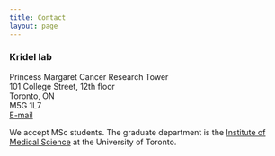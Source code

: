 ```yaml
---
title: Contact
layout: page
---
```


### Kridel lab<br>
Princess Margaret Cancer Research Tower<br>
101 College Street, 12th floor<br>
Toronto, ON<br>
M5G 1L7<br>
[E-mail](mailto:robert.kridel@uhn.ca)

We accept MSc students. The graduate department is the [Institute of Medical Science](https://ims.utoronto.ca/home) at the University of Toronto.
